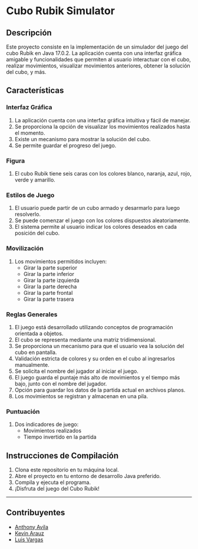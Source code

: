 # Cubo Rubik Simulator

## Descripción

Este proyecto consiste en la implementación de un simulador del juego del cubo Rubik en Java 17.0.2. La aplicación cuenta con una interfaz gráfica amigable y funcionalidades que permiten al usuario interactuar con el cubo, realizar movimientos, visualizar movimientos anteriores, obtener la solución del cubo, y más.

## Características

### Interfaz Gráfica

1. La aplicación cuenta con una interfaz gráfica intuitiva y fácil de manejar.
2. Se proporciona la opción de visualizar los movimientos realizados hasta el momento.
3. Existe un mecanismo para mostrar la solución del cubo.
4. Se permite guardar el progreso del juego.

### Figura

1. El cubo Rubik tiene seis caras con los colores blanco, naranja, azul, rojo, verde y amarillo.

### Estilos de Juego

1. El usuario puede partir de un cubo armado y desarmarlo para luego resolverlo.
2. Se puede comenzar el juego con los colores dispuestos aleatoriamente.
3. El sistema permite al usuario indicar los colores deseados en cada posición del cubo.

### Movilización

1. Los movimientos permitidos incluyen:
   - Girar la parte superior
   - Girar la parte inferior
   - Girar la parte izquierda
   - Girar la parte derecha
   - Girar la parte frontal
   - Girar la parte trasera

### Reglas Generales

1. El juego está desarrollado utilizando conceptos de programación orientada a objetos.
2. El cubo se representa mediante una matriz tridimensional.
3. Se proporciona un mecanismo para que el usuario vea la solución del cubo en pantalla.
4. Validación estricta de colores y su orden en el cubo al ingresarlos manualmente.
5. Se solicita el nombre del jugador al iniciar el juego.
6. El juego guarda el puntaje más alto de movimientos y el tiempo más bajo, junto con el nombre del jugador.
7. Opción para guardar los datos de la partida actual en archivos planos.
8. Los movimientos se registran y almacenan en una pila.

### Puntuación

1. Dos indicadores de juego:
   - Movimientos realizados
   - Tiempo invertido en la partida


## Instrucciones de Compilación

1. Clona este repositorio en tu máquina local.
2. Abre el proyecto en tu entorno de desarrollo Java preferido.
3. Compila y ejecuta el programa.
4. ¡Disfruta del juego del Cubo Rubik!

---

## Contribuyentes

- [Anthony Avila](https://github.com/Anthonyah131)
- [Kevin Arauz](https://github.com/kjarj54)
- [Luis Vargas](https://github.com/Luvara)

